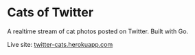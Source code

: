 # Cats of Twitter

A realtime stream of cat photos posted on Twitter. Built with Go.

Live site: [twitter-cats.herokuapp.com](twitter-cats.herokuapp.com)
